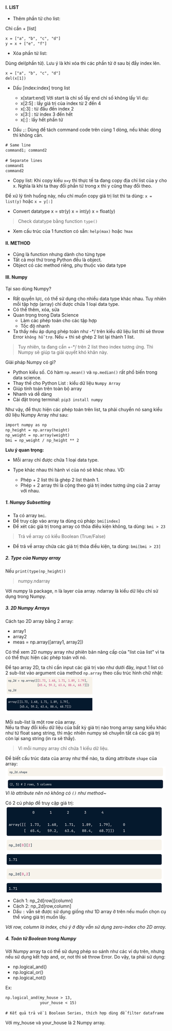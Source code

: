#### I. LIST

* Thêm phần tử cho list:

Chỉ cần + [list]
```
x = ["a", "b", "c", "d"]
y = x + ["e", "f"]
```
* Xóa phần tử list:

Dùng del(phần tử). Lưu ý là khi xóa thì các phần tử ở sau bị đẩy index lên.
```
x = ["a", "b", "c", "d"]
del(x[1])
```


* Dấu [index:index] trong list
	* x[start:end]
	Với start là chỉ số lấy
	end chỉ số không lấy
Ví dụ: 
	* x[2:5] : lấy giá trị của index từ 2 đến 4
	* x[:3] : từ đầu đến index 2
	* x[3:] : từ index 3 đến hết
	* x[:] : lấy hết phần tử
	
* Dấu ``;``:
Dùng để tách command code trên cùng 1 dòng, nếu khác dòng thì không cần. 
```
# Same line
command1; command2

# Separate lines
command1
command2
```

* Copy list:
Khi copy kiểu ``x=y`` thì thực tế ta đang copy địa chỉ list của y cho x. Nghĩa là khi ta thay đổi phần tử trong x thì y cũng thay đổi theo.

Để xử lý tình huống này, nếu chỉ muốn copy giá trị list thì ta dùng: ``x = list(y)`` hoặc ``x = y[:]``


* Convert datatype
x = str(y)
x = int(y)
x = float(y)
> Check datatype bằng function ``type()``

* Xem cấu trúc của 1 function có sẵn:
``help(max)`` hoặc ``?max``

#### II. METHOD
* Cũng là function nhưng dành cho từng type
* Tất cả mọi thứ trong Python đều là object.
* Object có các method riêng, phụ thuộc vào data type 

#### III. Numpy
Tại sao dùng Numpy?
*  Rất quyền lực, có thể sử dụng cho nhiều data type khác nhau. Tuy nhiên mỗi tập hợp (array) chỉ được chứa 1 loại data type.
* Có thể thêm, xóa, sửa
* Quan trọng trong Data Science
	* Làm các phép toán cho các tập hợp
	* Tốc độ nhanh
* Ta thấy nếu áp dụng phép toán như -*/ trên kiểu dữ liệu list thì sẽ throw Error ``không hỗ trợ``. Nếu + thì sẽ ghép 2 list lại thành 1 list.
> Tuy nhiên, ta đang cần +-*/ trên 2 list theo index tương ứng. Thì Numpy sẽ giúp ta giải quyết khó khăn này.

Giải pháp Numpy có gì?
* Python kiểu số. Có hàm ``np.mean()`` và ``np.median()`` rất phổ biến trong data science.
* Thay thế cho Python List : kiểu dữ liệu ``Numpy Array``
* Giúp tính toán trên toàn bộ array
* Nhanh và dễ dàng
* Cài đặt trong terminal: 
``pip3 install numpy``

Như vậy, để thực hiện các phép toán trên list, ta phải chuyển nó sang kiểu dữ liệu Numpy Array như sau:
```
import numpy as np
np_height = np.array(height)
np_weight = np.array(weight)
bmi = np_weight / np_height ** 2
```

**Lưu ý quan trọng:**

* Mỗi array chỉ được chứa 1 loại data type.
* Type khác nhau thì hành vi của nó sẽ khác nhau. VD: 

	* Phép + 2 list thì là ghép 2 list thành 1. 
	* Phép + 2 array thì là cộng theo giá trị index tương ứng của 2 array với nhau.

##### 1. Numpy Subsetting 
* Ta có array ``bmi``.
* Để truy cập vào array ta dùng cú pháp: ``bmi[index]``
* Để xét các giá trị trong array có thỏa điều kiện không, ta dùng: ``bmi > 23``
> Trả về array có kiểu Boolean (True/False)
* Để trả về array chứa các giá trị thỏa điều kiện, ta dùng: ``bmi[bmi > 23]`` 

##### 2. Type của Numpy array
Nếu ``print(type(np_height))``
> numpy.ndarray

Với numpy là package, n là layer của array. ndarray là kiểu dữ liệu chỉ sử dụng trong Numpy.

##### 3. 2D Numpy Arrays 
Cách tạo 2D array bằng 2 array:
* array1
* array2
* meas = np.array([array1, array2])


Có thể xem 2D numpy array như phiên bản nâng cấp của "list của list" vì ta có thể thực hiện các phép toán với nó.

Để tạo array 2D, ta chỉ cần input các giá trị vào như dưới đây, input 1 list có 2 sub-list vào argument của method ``np.array`` theo cấu trúc hình chữ nhật:
![](img/2d-array.png)

Mỗi sub-list là một row của array.  
Nếu ta thay đổi kiểu dữ liệu của bất kỳ giá trị nào trong array sang kiểu khác như từ float sang string, thì mặc nhiên numpy sẽ chuyển tất cả các giá trị còn lại sang string (in ra sẽ thấy).
> Vì mỗi numpy array chỉ chứa 1 kiểu dữ liệu.

Để biết cấu trúc data của array như thế nào, ta dùng attribute ``shape`` của array:
![](img/array-shape.png)
 *Vì là attribute nên nó không có ``()`` như method~*

Có 2 cú pháp để truy cập giá trị:
![](img/2d-subset.png)

* Cách 1: np_2d[row][column]
* Cách 2: np_2d[row,column]
* Dấu ``:`` vẫn sẽ được sử dụng giống như 1D array ở trên nếu muốn chọn cụ thể vùng giá trị muốn lấy.

*Với row, column là index, chú ý ở đây vẫn sử dụng zero-index cho 2D array.*


##### 4. Toán tử Boolean trong Numpy
Với Numpy array ta có thể sử dụng phép so sánh như các ví dụ trên, nhưng nếu sử dụng kết hợp and, or, not thì sẽ throw Error.
Do vậy, ta phải sử dụng:

* np.logical_and()
* np.logical_or() 
* np.logical_not()

Ex:
```
np.logical_and(my_house > 13, 
               your_house < 15)

# Kết quả trả về 1 Boolean Series, thích hợp dùng để filter dataframe 
```
Với my_house và your_house là 2 Numpy array.
